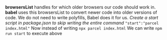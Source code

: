 **browsersList** handles for which older browsers our code should work in.
**babel** uses this browsersList to convert newer code into older versions of code.
We do not need to write polyfills, Babel does it for us.
*Create a start script in package.json to skip writing the entire command*
```"start":"parcel index.html"```
Now instead of writing ```npx parcel index.html```
We can write ```npm run start``` to execute above